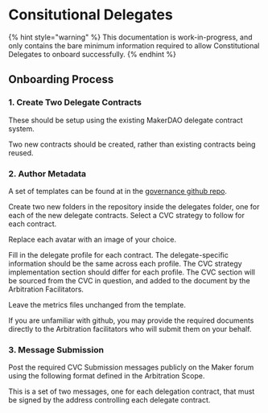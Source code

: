 # Consitutional Delegates

{% hint style="warning" %}
This documentation is work-in-progress, and only contains the bare minimum information required to allow Constitutional Delegates to onboard successfully.
{% endhint %}

## Onboarding Process

### 1. Create Two Delegate Contracts

These should be setup using the existing MakerDAO delegate contract system.  

Two new contracts should be created, rather than existing contracts being reused.  

### 2. Author Metadata

A set of templates can be found at in the [governance github repo](https://github.com/makerdao/community/tree/master/governance/delegates/template).  

Create two new folders in the repository inside the delegates folder, one for each of the new delegate contracts. Select a CVC strategy to follow for each contract.

Replace each avatar with an image of your choice.

Fill in the delegate profile for each contract. The delegate-specific information should be the same across each profile. The CVC strategy implementation section should differ for each profile.  The CVC section will be sourced from the CVC in question, and added to the document by the Arbitration Facilitators. 

Leave the metrics files unchanged from the template.

If you are unfamiliar with github, you may provide the required documents directly to the Arbitration facilitators who will submit them on your behalf.

### 3. Message Submission

Post the required CVC Submission messages publicly on the Maker forum using the following format defined in the Arbitration Scope.

This is a set of two messages, one for each delegation contract, that must be signed by the address controlling each delegate contract.






